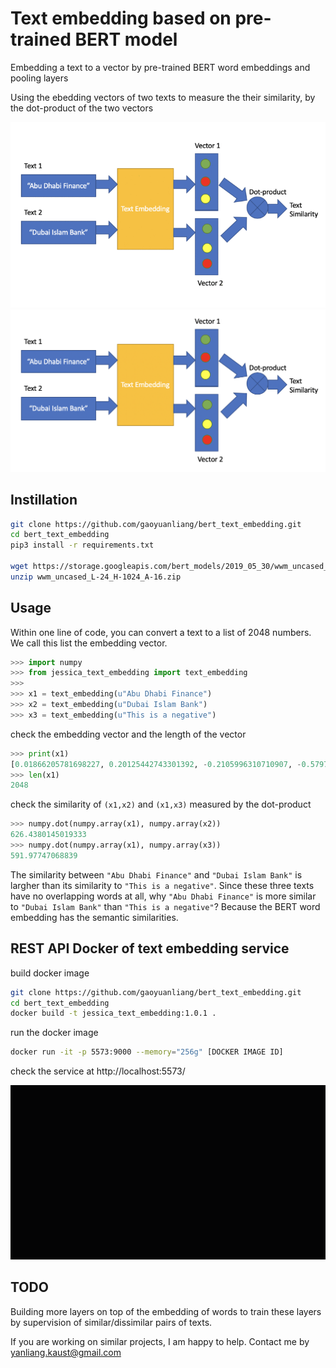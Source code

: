 # Text embedding based on pre-trained BERT model

Embedding a text to a vector by pre-trained BERT word embeddings and pooling layers

Using the ebedding vectors of two texts to measure the their similarity, by the dot-product of the two vectors

<img src="https://github.com/gaoyuanliang/bert_text_embedding/blob/master/bert_text_embedding_similarity.gif" width="600">

<img src="https://raw.githubusercontent.com/gaoyuanliang/bert_text_embedding/master/WX20200826-115118%402x.png" width="800">

## Instillation 

```bash
git clone https://github.com/gaoyuanliang/bert_text_embedding.git
cd bert_text_embedding
pip3 install -r requirements.txt

wget https://storage.googleapis.com/bert_models/2019_05_30/wwm_uncased_L-24_H-1024_A-16.zip
unzip wwm_uncased_L-24_H-1024_A-16.zip
```

## Usage

Within one line of code, you can convert a text to a list of 2048 numbers. We call this list the embedding vector.

```python
>>> import numpy 
>>> from jessica_text_embedding import text_embedding
>>> 
>>> x1 = text_embedding(u"Abu Dhabi Finance")
>>> x2 = text_embedding(u"Dubai Islam Bank")
>>> x3 = text_embedding(u"This is a negative")
```

check the embedding vector and the length of the vector

```python
>>> print(x1)
[0.01866205781698227, 0.20125442743301392, -0.2105996310710907, -0.5797083973884583, 0.5044286847114563, -0.00011515617370605469, -0.9871041178703308, 0.45565372705459595,..., 1.3363279104232788]
>>> len(x1)
2048
```

check the similarity of ```(x1,x2)``` and ```(x1,x3)``` measured by the dot-product

```python
>>> numpy.dot(numpy.array(x1), numpy.array(x2))
626.4380145019333
>>> numpy.dot(numpy.array(x1), numpy.array(x3))
591.97747068839
```

The similarity between ```"Abu Dhabi Finance"``` and ```"Dubai Islam Bank"``` is largher than its similarity to ```"This is a negative"```. Since these three texts have no overlapping words at all, why ```"Abu Dhabi Finance"``` is more similar to ```"Dubai Islam Bank"``` than ```"This is a negative"```? Because the BERT word embedding has the semantic similarities. 

## REST API Docker of text embedding service

build docker image

```bash
git clone https://github.com/gaoyuanliang/bert_text_embedding.git
cd bert_text_embedding
docker build -t jessica_text_embedding:1.0.1 .
```

run the docker image

```bash
docker run -it -p 5573:9000 --memory="256g" [DOCKER IMAGE ID]
```

check the service at http://localhost:5573/

<img src="https://raw.githubusercontent.com/gaoyuanliang/bert_text_embedding/master/text_embedding_rest_api_docker_demo.gif" width="800">

## TODO

Building more layers on top of the embedding of words to train these layers by supervision of similar/dissimilar pairs of texts.

If you are working on similar projects, I am happy to help. Contact me by yanliang.kaust@gmail.com
